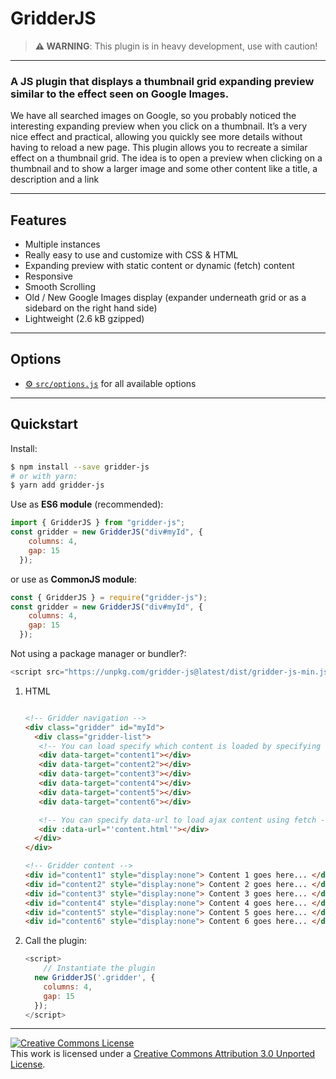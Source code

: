 # GridderJS

> **⚠ WARNING**: This plugin is in heavy development, use with caution!
---

### A JS plugin that displays a thumbnail grid expanding preview similar to the effect seen on Google Images.

We have all searched images on Google, so you probably noticed the interesting expanding preview when you click on a thumbnail. It’s a very nice effect and practical, allowing you quickly see more details without having to reload a new page. This plugin allows you to recreate a similar effect on a thumbnail grid. The idea is to open a preview when clicking on a thumbnail and to show a larger image and some other content like a title, a description and a link

***

## Features
- Multiple instances
- Really easy to use and customize with CSS & HTML
- Expanding preview with static content or dynamic (fetch) content
- Responsive
- Smooth Scrolling
- Old / New Google Images display (expander underneath grid or as a sidebard on the right hand side)
- Lightweight (2.6 kB gzipped)

***

## Options
- [⚙️ `src/options.js`](https://github.com/oriongunning/gridder-js/blob/main/src/options.js)
  for all available options

***

## Quickstart

Install:

```bash
$ npm install --save gridder-js
# or with yarn:
$ yarn add gridder-js
```

Use as **ES6 module** (recommended):

```js
import { GridderJS } from "gridder-js";
const gridder = new GridderJS("div#myId", {
    columns: 4,
    gap: 15
  });
```

or use as **CommonJS module**:

```js
const { GridderJS } = require("gridder-js");
const gridder = new GridderJS("div#myId", {
    columns: 4,
    gap: 15
  });
```

Not using a package manager or bundler?:

```js
<script src="https://unpkg.com/gridder-js@latest/dist/gridder-js-min.js"></script>
```

1. HTML

    ```html
    
    <!-- Gridder navigation -->
    <div class="gridder" id="myId">
      <div class="gridder-list">
       <!-- You can load specify which content is loaded by specifying the #ID of the div where the content is  -->
       <div data-target="content1"></div>
       <div data-target="content2"></div>
       <div data-target="content3"></div>
       <div data-target="content4"></div>
       <div data-target="content5"></div>
       <div data-target="content6"></div>

       <!-- You can specify data-url to load ajax content using fetch -->
       <div :data-url="'content.html'"></div>
      </div>
    </div>

    <!-- Gridder content -->
    <div id="content1" style="display:none"> Content 1 goes here... </div>
    <div id="content2" style="display:none"> Content 2 goes here... </div>
    <div id="content3" style="display:none"> Content 3 goes here... </div>
    <div id="content4" style="display:none"> Content 4 goes here... </div>
    <div id="content5" style="display:none"> Content 5 goes here... </div>
    <div id="content6" style="display:none"> Content 6 goes here... </div>

    ```

2. Call the plugin:

    ```javascript
    <script>
    	// Instantiate the plugin
      new GridderJS('.gridder', {
        columns: 4,
        gap: 15
      });
    </script>
    ```

***

<a rel="license" href="https://creativecommons.org/licenses/by/3.0/"><img alt="Creative Commons License" style="border-width:0" src="https://i.creativecommons.org/l/by/3.0/88x31.png" /></a><br />This work is licensed under a <a rel="license" href="https://creativecommons.org/licenses/by/3.0/">Creative Commons Attribution 3.0 Unported License</a>.


